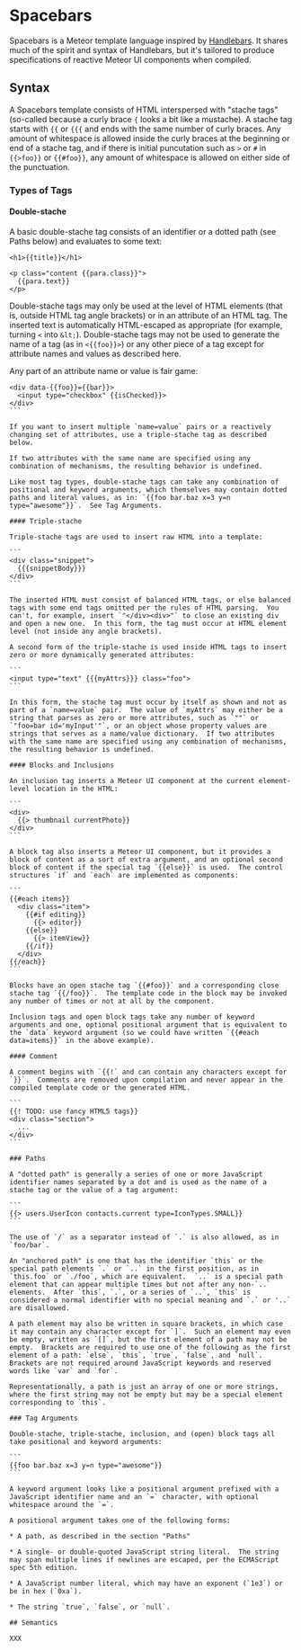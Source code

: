 
# Spacebars

Spacebars is a Meteor template language inspired by [Handlebars](http://handlebarsjs.com/).  It shares much of the spirit and syntax of Handlebars, but it's tailored to produce specifications of reactive Meteor UI components when compiled.

## Syntax

A Spacebars template consists of HTML interspersed with "stache tags" (so-called because a curly brace `{` looks a bit like a mustache).  A stache tag starts with `{{` or `{{{` and ends with the same number of curly braces.  Any amount of whitespace is allowed inside the curly braces at the beginning or end of a stache tag, and if there is initial puncutation such as `>` or `#` in `{{>foo}}` or `{{#foo}}`, any amount of whitespace is allowed on either side of the punctuation.

### Types of Tags

#### Double-stache

A basic double-stache tag consists of an identifier or a dotted path (see Paths below) and evaluates to some text:

```
<h1>{{title}}</h1>

<p class="content {{para.class}}">
  {{para.text}}
</p>
```

Double-stache tags may only be used at the level of HTML elements (that is, outside HTML tag angle brackets) or in an attribute of an HTML tag.  The inserted text is automatically HTML-escaped as appropriate (for example, turning `<` into `&lt;`).  Double-stache tags may not be used to generate the name of a tag (as in `<{{foo}}>`) or any other piece of a tag except for attribute names and values as described here.

Any part of an attribute name or value is fair game:

````
<div data-{{foo}}={{bar}}>
  <input type="checkbox" {{isChecked}}>
</div>
```

If you want to insert multiple `name=value` pairs or a reactively changing set of attributes, use a triple-stache tag as described below.

If two attributes with the same name are specified using any combination of mechanisms, the resulting behavior is undefined.

Like most tag types, double-stache tags can take any combination of positional and keyword arguments, which themselves may contain dotted paths and literal values, as in: `{{foo bar.baz x=3 y=n type="awesome"}}`.  See Tag Arguments.

#### Triple-stache

Triple-stache tags are used to insert raw HTML into a template:

```
<div class="snippet">
  {{{snippetBody}}}
</div>
```

The inserted HTML must consist of balanced HTML tags, or else balanced tags with some end tags omitted per the rules of HTML parsing.  You can't, for example, insert `"</div><div>"` to close an existing div and open a new one.  In this form, the tag must occur at HTML element level (not inside any angle brackets).

A second form of the triple-stache is used inside HTML tags to insert zero or more dynamically generated attributes:

```
<input type="text" {{{myAttrs}}} class="foo">
```

In this form, the stache tag must occur by itself as shown and not as part of a `name=value` pair.  The value of `myAttrs` may either be a string that parses as zero or more attributes, such as `""` or `"foo=bar id='myInput'"`, or an object whose property values are strings that serves as a name/value dictionary.  If two attributes with the same name are specified using any combination of mechanisms, the resulting behavior is undefined.

#### Blocks and Inclusions

An inclusion tag inserts a Meteor UI component at the current element-level location in the HTML:

```
<div>
  {{> thumbnail currentPhoto}}
</div>
```

A block tag also inserts a Meteor UI component, but it provides a block of content as a sort of extra argument, and an optional second block of content if the special tag `{{else}}` is used.  The control structures `if` and `each` are implemented as components:

```
{{#each items}}
  <div class="item">
    {{#if editing}}
      {{> editor}}
    {{else}}
      {{> itemView}}
    {{/if}}
  </div>
{{/each}}
```

Blocks have an open stache tag `{{#foo}}` and a corresponding close stache tag `{{/foo}}`.  The template code in the block may be invoked any number of times or not at all by the component.

Inclusion tags and open block tags take any number of keyword arguments and one, optional positional argument that is equivalent to the `data` keyword argument (so we could have written `{{#each data=items}}` in the above example).
    
#### Comment

A comment begins with `{{!` and can contain any characters except for `}}`.  Comments are removed upon compilation and never appear in the compiled template code or the generated HTML.

```
{{! TODO: use fancy HTML5 tags}}
<div class="section">
  ...
</div>
```

### Paths

A "dotted path" is generally a series of one or more JavaScript identifier names separated by a dot and is used as the name of a stache tag or the value of a tag argument:

```
{{> users.UserIcon contacts.current type=IconTypes.SMALL}}
```

The use of `/` as a separator instead of `.` is also allowed, as in `foo/bar`.

An "anchored path" is one that has the identifier `this` or the special path elements `.` or `..` in the first position, as in `this.foo` or `./foo`, which are equivalent.  `..` is a special path element that can appear multiple times but not after any non-`..` elements.  After `this`, `.`, or a series of `..`, `this` is considered a normal identifier with no special meaning and `.` or '..` are disallowed.

A path element may also be written in square brackets, in which case it may contain any character except for `]`.  Such an element may even be empty, written as `[]`, but the first element of a path may not be empty.  Brackets are required to use one of the following as the first element of a path: `else`, `this`, `true`, `false`, and `null`.  Brackets are not required around JavaScript keywords and reserved words like `var` and `for`.

Representationally, a path is just an array of one or more strings, where the first string may not be empty but may be a special element corresponding to `this`.

### Tag Arguments

Double-stache, triple-stache, inclusion, and (open) block tags all take positional and keyword arguments:

```
{{foo bar.baz x=3 y=n type="awesome"}}
```

A keyword argument looks like a positional argument prefixed with a JavaScript identifier name and an `=` character, with optional whitespace around the `=`.

A positional argument takes one of the following forms:

* A path, as described in the section "Paths"

* A single- or double-quoted JavaScript string literal.  The string may span multiple lines if newlines are escaped, per the ECMAScript spec 5th edition.

* A JavaScript number literal, which may have an exponent (`1e3`) or be in hex (`0xa`).

* The string `true`, `false`, or `null`.

## Semantics

XXX
